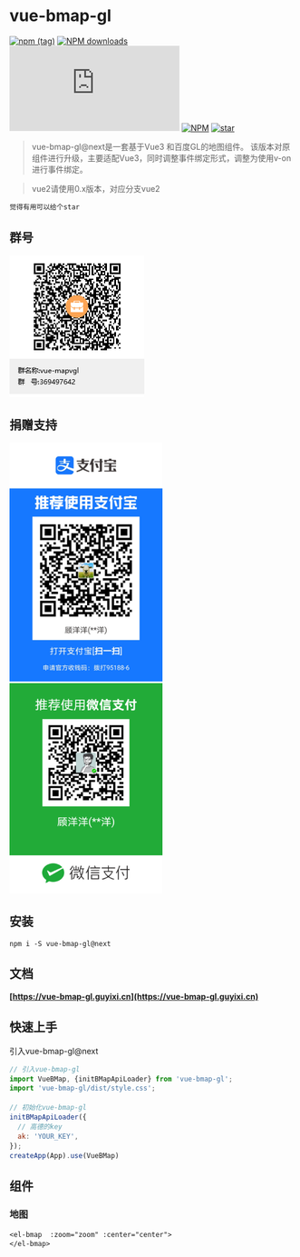 
# vue-bmap-gl
[![npm (tag)](https://img.shields.io/npm/v/vue-bmap-gl/next)](https://www.npmjs.org/package/vue-bmap-gl)
[![NPM downloads](http://img.shields.io/npm/dm/vue-bmap-gl.svg)](https://npmjs.org/package/vue-bmap-gl)
![JS gzip size](http://img.badgesize.io/https://unpkg.com/vue-bmap-gl@next/dist/index.min.js?compression=gzip&label=gzip%20size:%20JS)
[![NPM](https://img.shields.io/npm/l/vue-bmap-gl)](https://gitee.com/guyangyang/vue-bmap-gl)
[![star](https://gitee.com/guyangyang/vue-bmap-gl/badge/star.svg?theme=dark)](https://gitee.com/guyangyang/vue-bmap-gl/stargazers)

> vue-bmap-gl@next是一套基于Vue3 和百度GL的地图组件。
> 该版本对原组件进行升级，主要适配Vue3，同时调整事件绑定形式，调整为使用v-on进行事件绑定。

>vue2请使用0.x版本，对应分支vue2

```html
觉得有用可以给个star
```

## 群号
![avatar](./image/vue-mapvgl.png)

## 捐赠支持
<img src="./image/zhifubao.jpg" alt="支付宝" width="270px" />
<img src="./image/weixin.png" alt="微信" width="270px"/>

## 安装
```
npm i -S vue-bmap-gl@next
```

## 文档
**[https://vue-bmap-gl.guyixi.cn](https://vue-bmap-gl.guyixi.cn)**


## 快速上手

引入vue-bmap-gl@next

```javascript
// 引入vue-bmap-gl
import VueBMap, {initBMapApiLoader} from 'vue-bmap-gl';
import 'vue-bmap-gl/dist/style.css';

// 初始化vue-bmap-gl
initBMapApiLoader({
  // 高德的key
  ak: 'YOUR_KEY',
});
createApp(App).use(VueBMap)

```

## 组件

### 地图

```vue
<el-bmap  :zoom="zoom" :center="center">
</el-bmap>
```


